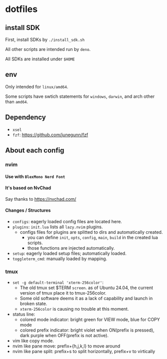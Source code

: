 # dotfiles

## install SDK

First, install SDKs by `./install_sdk.sh`

All other scripts are intended run by `deno`.

All SDKs are installed under `$HOME`

## env

Only intended for `linux/amd64`.

Some scripts have swtich statements for `windows`, `darwin`, and arch other than `amd64`.

## Dependency

- `xsel`
- `fzf`: https://github.com/junegunn/fzf

## About each config

### nvim

#### Use with `BlexMono Nerd Font`

#### It's based on NvChad

Say thanks to https://nvchad.com/

#### Changes / Structures

- `configs`: eagerly loaded config files are located here.
- `plugins`: `init.lua` lists all `lazy.nvim` plugins.
  - configs files for plugins are splitted to dirs and automatically created.
    - you can define `init`, `opts`, `config`, `main`, `build` in the created lua scripts.
    - those functions are injected automatically.
- `setup`: eagerly loaded setup files; automatically loaded.
- `toggleterm_cmd`: manually loaded by mapping.

### tmux

- `set -g default-terminal 'xterm-256color'`:
  - The old tmux set $TERM `screen`. as of Ubuntu 24.04, the current version of
    tmux place it to tmux-256color.
  - Some old software deems it as a lack of capability and launch in broken
    state.
  - `xterm-256color` is causing no trouble at this moment.
- status line:
  - colored mode indicator: bright green for VIEW mode, blue for COPY mode
  - colored prefix indicator: bright violet when ON(prefix is pressed), dark purple when OFF(prefix is not active).
- vim like copy mode.
- nvim like pane move: prefix+{h,j,k,l} to move around
- nvim like pane split: prefix+s to split horizontally, prefix+v to virtically

